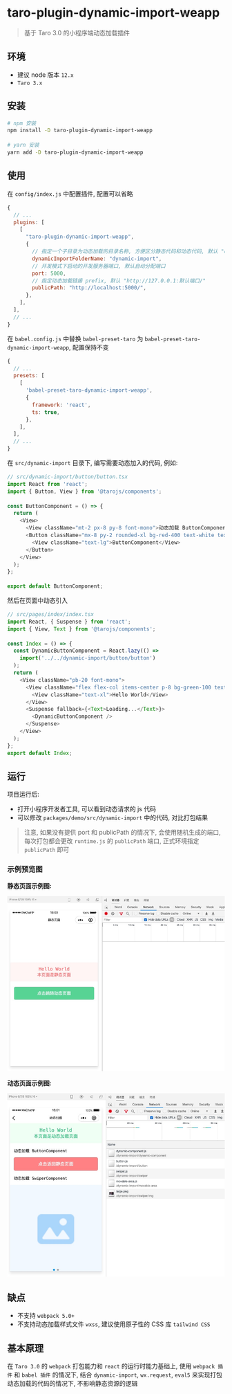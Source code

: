 # taro-plugin-dynamic-import-weapp

> 基于 Taro 3.0 的小程序端动态加载插件

## 环境

- 建议 node 版本 `12.x`
- `Taro 3.x`

## 安装

```bash
# npm 安装
npm install -D taro-plugin-dynamic-import-weapp

# yarn 安装
yarn add -D taro-plugin-dynamic-import-weapp
```

## 使用

在 `config/index.js` 中配置插件, 配置可以省略

```js
{
  // ...
  plugins: [
    [
      "taro-plugin-dynamic-import-weapp",
      {
        // 指定一个子目录为动态加载的目录名称, 方便区分静态代码和动态代码, 默认 "dynamic-import"
        dynamicImportFolderName: "dynamic-import",
        // 开发模式下启动的开发服务器端口, 默认自动分配端口
        port: 5000,
        // 指定动态加载链接 prefix, 默认 "http://127.0.0.1:默认端口/"
        publicPath: "http://localhost:5000/",
      },
    ],
  ],
  // ...
}
```

在 `babel.config.js` 中替换 `babel-preset-taro` 为 `babel-preset-taro-dynamic-import-weapp`, 配置保持不变

```js
{
  // ...
  presets: [
    [
      'babel-preset-taro-dynamic-import-weapp',
      {
        framework: 'react',
        ts: true,
      },
    ],
  ],
  // ...
}
```

在 `src/dynamic-import` 目录下, 编写需要动态加入的代码, 例如:

```js
// src/dynamic-import/button/button.tsx
import React from 'react';
import { Button, View } from '@tarojs/components';

const ButtonComponent = () => {
  return (
    <View>
      <View className="mt-2 px-8 py-8 font-mono">动态加载 ButtonComponent</View>
      <Button className="mx-8 py-2 rounded-xl bg-red-400 text-white text-center">
        <View className="text-lg">ButtonComponent</View>
      </Button>
    </View>
  );
};

export default ButtonComponent;
```

然后在页面中动态引入

```js
// src/pages/index/index.tsx
import React, { Suspense } from 'react';
import { View, Text } from '@tarojs/components';

const Index = () => {
  const DynamicButtonComponent = React.lazy(() =>
    import('../../dynamic-import/button/button')
  );
  return (
    <View className="pb-20 font-mono">
      <View className="flex flex-col items-center p-8 bg-green-100 text-green-500">
        <View className="text-xl">Hello World</View>
      </View>
      <Suspense fallback={<Text>Loading...</Text>}>
        <DynamicButtonComponent />
      </Suspense>
    </View>
  );
};
export default Index;
```

## 运行

项目运行后:

- 打开小程序开发者工具, 可以看到动态请求的 js 代码
- 可以修改 `packages/demo/src/dynamic-import` 中的代码, 对比打包结果

> 注意, 如果没有提供 port 和 publicPath 的情况下, 会使用随机生成的端口, 每次打包都会更改 `runtime.js` 的 `publicPath` 端口, 正式环境指定 `publicPath` 即可

### 示例预览图

**静态页面示例图:**

![静态页面示例图](../../assets/demo-static.jpg)

**动态页面示例图:**

![动态页面示例图](../../assets/demo-dynamic.jpg)

## 缺点

- 不支持 `webpack 5.0+`
- 不支持动态加载样式文件 `wxss`, 建议使用原子性的 CSS 库 `tailwind CSS`

## 基本原理

在 `Taro 3.0` 的 `webpack` 打包能力和 `react` 的运行时能力基础上, 使用 `webpack 插件` 和 `babel 插件` 的情况下, 结合 `dynamic-import`, `wx.request`, `eval5` 来实现打包动态加载的代码的情况下, 不影响静态资源的逻辑
